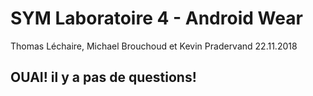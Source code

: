 # SYM Laboratoire 4 - Android Wear
Thomas Léchaire, Michael Brouchoud et Kevin Pradervand
22.11.2018

## OUAI! il y a pas de questions!